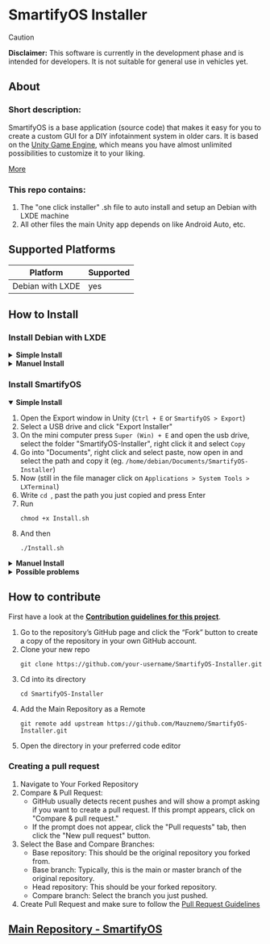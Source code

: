 # SmartifyOS Installer

>[!CAUTION]
>**Disclaimer:** This software is currently in the development phase and is intended for developers. It is not suitable for general use in vehicles yet.

## About

### Short description:
SmartifyOS is a base application (source code) that makes it easy for you to create a custom GUI for a DIY infotainment system in older cars. It is based on the [Unity Game Engine](https://unity.com/), which means you have almost unlimited possibilities to customize it to your liking.

[More](https://smartify-os.com/about)

### This repo contains:
1. The "one click installer" .sh file to auto install and setup an Debian with LXDE machine
2. All other files the main Unity app depends on like Android Auto, etc.


## Supported Platforms
| Platform         | Supported |
| ---------------- | --------- |
| Debian with LXDE | yes       |

## How to Install
### Install Debian with LXDE
<details>
  <summary><b>Simple Install</b></summary>

  1. Download [this](https://files.smartify-os.com/s/ArRApq65ncNZCkC) pre-made ISO Debian file (made with [fai-project.org](https://fai-project.org/FAIme/))
  2. Flash it to a USB drive and boot it on the computer (with for example [balenaEtcher](https://etcher.balena.io/))
  3. After reboot login username `debian` password `debian`
  4. Install LXDE and openbox
      ```
      sudo apt update
      ```
      ```
      sudo apt install lxde-core openbox
      ```
   5. Reboot the system
      ```
      sudo reboot
      ```
   
</details>

<details>
  <summary><b>Manuel Install</b></summary>

  1. Download the [Debian ISO](https://www.debian.org/download) file
  2. Flash it to a USB drive and boot it on the computer (with for example [balenaEtcher](https://etcher.balena.io/))
   <details>
      <summary>Steps in Debian installer</summary>

  3. Select "Install"
  4. Select Language and Keyboard Layout
  5. Select Internet device (LAN Recommended)
  6. Name the system
  7. Set **NO** root password (this will install sudo and add your new user to sudoers)
  8. Select time zone
  9. Select "Guided - use entire disk"
  10. Select the drive to install the system on
  11. Select "All files in one partition"
  12. Then "Finish partitioning and write changes to disk" and "Yes"
  13. Select your mirror country
  14. Deselect "Debian desktop environment" and "GNOME" (Space)
   </details>

  15. After reboot login with your username and password
  16. Install LXDE and openbox
      ```
      sudo apt update
      ```
      ```
      sudo apt install lxde-core openbox
      ```
   17. Reboot the system
       ```
       sudo reboot
       ```
</details>

### Install SmartifyOS

<details open>
   <summary><b>Simple Install</b></summary>

1. Open the Export window in Unity (`Ctrl + E` or `SmartifyOS > Export`)
2. Select a USB drive and click "Export Installer"
3. On the mini computer press `Super (Win) + E` and open the usb drive, select the folder "SmartifyOS-Installer", right click it and select `Copy`
4. Go into "Documents", right click and select paste, now open in and select the path and copy it (eg. `/home/debian/Documents/SmartifyOS-Installer`)
5. Now (still in the file manager click on `Applications > System Tools > LXTerminal`)
6. Write `cd `, past the path you just copied and press Enter
7. Run
   ```
   chmod +x Install.sh
   ```
9. And then
   ```
   ./Install.sh
   ```
</details>

<details>
   <summary><b>Manuel Install</b></summary>

1. Clone the repo
   ```
   git clone https://github.com/Mauznemo/SmartifyOS-Installer.git
   ```
2. Go into the directory 
   ```
   cd SmartifyOS-Installer
   ```
3. Copy your build Unity app into the `SmartifyOS/GUI/` directory
4. Run
   ```
   chmod +x Install.sh
   ```
5. And then
   ```
   ./Install.sh
   ```
</details>

<details>
   <summary><b>Possible problems</b></summary>

   > **Installer says it has no Internet**\
   > If you connected the LAN cable after boot you many need to reboot the system with it connected

   > **Boot takes really long**\
   > If you boot the system without a connected lan cable it will try to connect to something anyways for several min. To stop ot from doing so press `Super (Win) + E` click on `Applications > System Tools > LXTerminal` and run `./SmartifyOS/Scripts/SetNetworkServices.sh disable`
</details>

## How to contribute
First have a look at the **[Contribution guidelines for this project](CONTRIBUTING.md)**.

1. Go to the repository’s GitHub page and click the “Fork” button to create a copy of the repository in your own GitHub account.
2. Clone your new repo
   ```
   git clone https://github.com/your-username/SmartifyOS-Installer.git
   ```
1. Cd into its directory
   ```
   cd SmartifyOS-Installer
   ```
2. Add the Main Repository as a Remote
   ```
   git remote add upstream https://github.com/Mauznemo/SmartifyOS-Installer.git
   ```
2. Open the directory in your preferred code editor

### Creating a pull request

1. Navigate to Your Forked Repository
2. Compare & Pull Request:
   - GitHub usually detects recent pushes and will show a prompt asking if you want to create a pull request. If this prompt appears, click on "Compare & pull request."
   - If the prompt does not appear, click the "Pull requests" tab, then click the "New pull request" button.
3. Select the Base and Compare Branches:
   - Base repository: This should be the original repository you forked from.
   - Base branch: Typically, this is the main or master branch of the original repository.
   - Head repository: This should be your forked repository.
   - Compare branch: Select the branch you just pushed.
4. Create Pull Request and make sure to follow the [Pull Request Guidelines](CONTRIBUTING.md#pull-request-guidelines)

## [Main Repository - SmartifyOS](https://github.com/Mauznemo/SmartifyOS)
